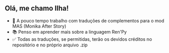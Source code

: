 ## Olá, me chamo Ilha!

- 📝 A pouco tempo trabalho com traduções de complementos para o mod MAS (Monika After Story)
- 📚 Penso em aprender mais sobre a linguagem Ren'Py
- ✅ Todas as traduções, se permitidas, terão os devidos créditos no repositório e no próprio arquivo .zip
